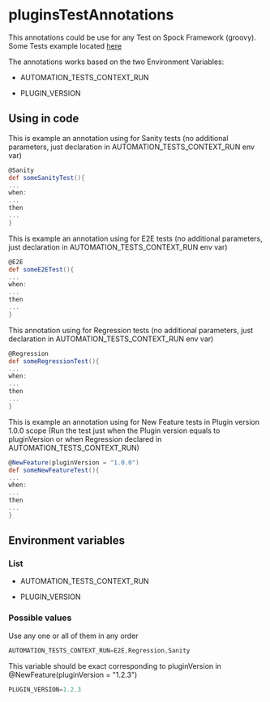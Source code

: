 # pluginsTestAnnotations
This annotations could be use for any Test on Spock Framework (groovy).
Some Tests example located
[here](https://github.com/Pavel-Vovk/pluginsTestAnnotations/blob/master/src/test/groovy/com/electriccloud/plugins/annotations/TestAnnotation.groovy)

The annotations works based on the two Environment Variables:

- AUTOMATION_TESTS_CONTEXT_RUN

- PLUGIN_VERSION
## Using in code
This is example an annotation using for Sanity tests (no additional parameters, just declaration in AUTOMATION_TESTS_CONTEXT_RUN env var)
```Groovy
@Sanity
def someSanityTest(){
...
when:
...
then
...
}
```
This is example an annotation using for E2E tests (no additional parameters, just declaration in AUTOMATION_TESTS_CONTEXT_RUN env var)
```Groovy
@E2E
def someE2ETest(){
...
when:
...
then
...
}
```
This annotation using for Regression tests (no additional parameters, just declaration in AUTOMATION_TESTS_CONTEXT_RUN env var)
```Groovy
@Regression
def someRegressionTest(){
...
when:
...
then
...
}
```
This is example an annotation using for New Feature tests in Plugin version 1.0.0 scope (Run the test just when the Plugin version equals to pluginVersion or when Regression declared in AUTOMATION_TESTS_CONTEXT_RUN)
```Groovy
@NewFeature(pluginVersion = "1.0.0")
def someNewFeatureTest(){
...
when:
...
then
...
}
```
## Environment variables
### List
- AUTOMATION_TESTS_CONTEXT_RUN

- PLUGIN_VERSION

### Possible values
Use any one or all of them in any order
```Groovy
AUTOMATION_TESTS_CONTEXT_RUN=E2E,Regression,Sanity
```
This variable should be exact corresponding to pluginVersion in @NewFeature(pluginVersion = "1.2.3")
```Groovy
PLUGIN_VERSION=1.2.3
```